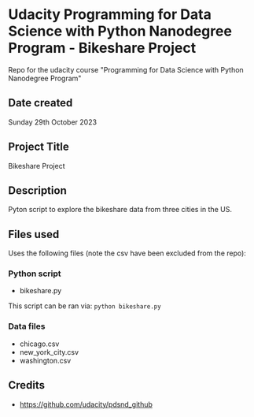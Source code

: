 # Udacity Programming for Data Science with Python Nanodegree Program - Bikeshare Project

Repo for the udacity course "Programming for Data Science with Python Nanodegree Program"

## Date created

Sunday 29th October 2023

## Project Title

Bikeshare Project

## Description

Pyton script to explore the bikeshare data from three cities in the US.

## Files used

Uses the following files (note the csv have been excluded from the repo):

### Python script

- bikeshare.py

This script can be ran via: `python bikeshare.py`

### Data files

- chicago.csv
- new_york_city.csv
- washington.csv

## Credits

- https://github.com/udacity/pdsnd_github
